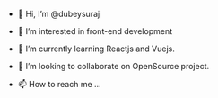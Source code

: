 - 👋 Hi, I’m @dubeysuraj

- 👀 I’m interested in front-end development 
- 🌱 I’m currently learning Reactjs and Vuejs.
- 💞️ I’m looking to collaborate on OpenSource project.
- 📫 How to reach me ...  

<!---
dubeysuraj/dubeysuraj is a ✨ special ✨ repository because its `README.md` (this file) appears on your GitHub profile.
You can click the Preview link to take a look at your changes.
--->
